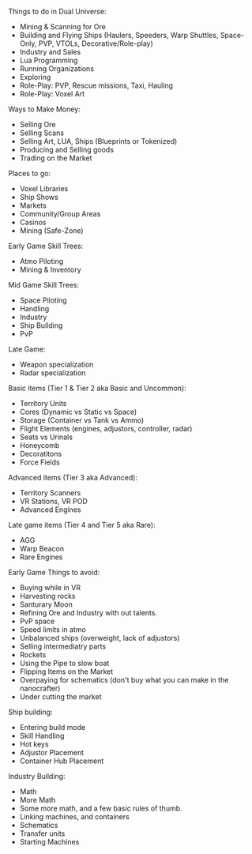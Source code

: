 Things to do in Dual Universe:

* Mining & Scanning for Ore
* Building and Flying Ships (Haulers, Speeders, Warp Shuttles, Space-Only, PVP, VTOLs, Decorative/Role-play) 
* Industry and Sales
* Lua Programming
* Running Organizations
* Exploring
* Role-Play: PVP, Rescue missions, Taxi, Hauling
* Role-Play: Voxel Art

Ways to Make Money:

* Selling Ore
* Selling Scans
* Selling Art, LUA, Ships (Blueprints or Tokenized)
* Producing and Selling goods
* Trading on the Market

Places to go:

* Voxel Libraries
* Ship Shows
* Markets
* Community/Group Areas
* Casinos
* Mining (Safe-Zone)

Early Game Skill Trees:

* Atmo Piloting
* Mining & Inventory

Mid Game Skill Trees:

* Space Piloting
* Handling
* Industry
* Ship Building
* PvP

Late Game:

* Weapon specialization
* Radar specialization

Basic items (Tier 1 & Tier 2 aka Basic and Uncommon):

* Territory Units
* Cores (Dynamic vs Static vs Space)
* Storage (Container vs Tank vs Ammo)
* Flight Elements (engines, adjustors, controller, radar)
* Seats vs Urinals
* Honeycomb
* Decoratitons
* Force Fields

Advanced items (Tier 3 aka Advanced):

* Territory Scanners
* VR Stations, VR POD
* Advanced Engines

Late game items (Tier 4 and Tier 5 aka Rare):
* AGG
* Warp Beacon
* Rare Engines

Early Game Things to avoid:

* Buying while in VR
* Harvesting rocks
* Santurary Moon
* Refining Ore and Industry with out talents.
* PvP space
* Speed limits in atmo
* Unbalanced ships (overweight, lack of adjustors)
* Selling intermediatry parts
* Rockets
* Using the Pipe to slow boat
* Flipping Items on the Market
* Overpaying for schematics (don't buy what you can make in the nanocrafter)
* Under cutting the market

Ship building:

* Entering build mode
* Skill Handling
* Hot keys
* Adjustor Placement
* Container Hub Placement

Industry Building:

* Math
* More Math
* Some more math, and a few basic rules of thumb.
* Linking machines, and containers
* Schematics
* Transfer units
* Starting Machines
